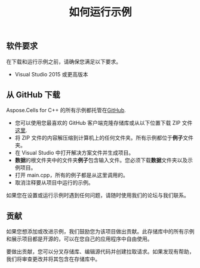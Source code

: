 ﻿---
title: 如何运行示例
type: docs
weight: 60
url: /zh/cpp/how-to-run-the-examples/
---
## **软件要求**
在下载和运行示例之前，请确保您满足以下要求。

- Visual Studio 2015 或更高版本
## **从 GitHub 下载**
Aspose.Cells for C++ 的所有示例都托管在[GitHub](https://github.com/aspose-cells/Aspose.Cells-for-C/).

- 您可以使用您最喜欢的 GitHub 客户端克隆存储库或从以下位置下载 ZIP 文件[这里](https://github.com/aspose-cells/Aspose.Cells-for-C/archive/master.zip).
- 将 ZIP 文件的内容解压缩到计算机上的任何文件夹。所有示例都位于**例子**文件夹。
- 在 Visual Studio 中打开解决方案文件并生成项目。
- **数据**的根文件夹中的文件夹**例子**包含输入文件。您必须下载**数据**文件夹以及示例项目。
- 打开 main.cpp，所有的例子都是从这里调用的。
- 取消注释要从项目中运行的示例。

如果您在设置或运行示例时遇到任何问题，请随时使用我们的论坛与我们联系。
## **贡献**
如果您想添加或改进示例，我们鼓励您为该项目做出贡献。此存储库中的所有示例和展示项目都是开源的，可以在您自己的应用程序中自由使用。

要做出贡献，您可以分叉存储库、编辑源代码并创建拉取请求。如果发现有帮助，我们将审查更改并将其包含在存储库中。
